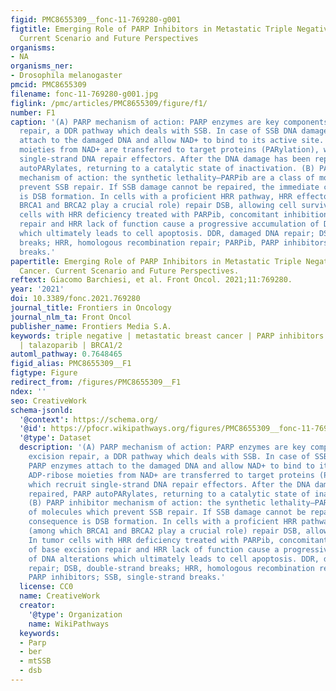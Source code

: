 ```yaml
---
figid: PMC8655309__fonc-11-769280-g001
figtitle: Emerging Role of PARP Inhibitors in Metastatic Triple Negative Breast Cancer.
  Current Scenario and Future Perspectives
organisms:
- NA
organisms_ner:
- Drosophila melanogaster
pmcid: PMC8655309
filename: fonc-11-769280-g001.jpg
figlink: /pmc/articles/PMC8655309/figure/f1/
number: F1
caption: '(A) PARP mechanism of action: PARP enzymes are key components in base excision
  repair, a DDR pathway which deals with SSB. In case of SSB DNA damage, PARP enzymes
  attach to the damaged DNA and allow NAD+ to bind to its active site. ADP-ribose
  moieties from NAD+ are transferred to target proteins (PARylation), which recruit
  single-strand DNA repair effectors. After the DNA damage has been repaired, PARP
  autoPARylates, returning to a catalytic state of inactivation. (B) PARP inhibitor
  mechanism of action: the synthetic lethality—PARPib are a class of molecules which
  prevent SSB repair. If SSB damage cannot be repaired, the immediate consequence
  is DSB formation. In cells with a proficient HRR pathway, HRR effectors (among which
  BRCA1 and BRCA2 play a crucial role) repair DSB, allowing cell survival. In tumor
  cells with HRR deficiency treated with PARPib, concomitant inhibition of base excision
  repair and HRR lack of function cause a progressive accumulation of DNA alterations
  which ultimately leads to cell apoptosis. DDR, damaged DNA repair; DSB, double-strand
  breaks; HRR, homologous recombination repair; PARPib, PARP inhibitors; SSB, single-strand
  breaks.'
papertitle: Emerging Role of PARP Inhibitors in Metastatic Triple Negative Breast
  Cancer. Current Scenario and Future Perspectives.
reftext: Giacomo Barchiesi, et al. Front Oncol. 2021;11:769280.
year: '2021'
doi: 10.3389/fonc.2021.769280
journal_title: Frontiers in Oncology
journal_nlm_ta: Front Oncol
publisher_name: Frontiers Media S.A.
keywords: triple negative | metastatic breast cancer | PARP inhibitors | olaparib
  | talazoparib | BRCA1/2
automl_pathway: 0.7648465
figid_alias: PMC8655309__F1
figtype: Figure
redirect_from: /figures/PMC8655309__F1
ndex: ''
seo: CreativeWork
schema-jsonld:
  '@context': https://schema.org/
  '@id': https://pfocr.wikipathways.org/figures/PMC8655309__fonc-11-769280-g001.html
  '@type': Dataset
  description: '(A) PARP mechanism of action: PARP enzymes are key components in base
    excision repair, a DDR pathway which deals with SSB. In case of SSB DNA damage,
    PARP enzymes attach to the damaged DNA and allow NAD+ to bind to its active site.
    ADP-ribose moieties from NAD+ are transferred to target proteins (PARylation),
    which recruit single-strand DNA repair effectors. After the DNA damage has been
    repaired, PARP autoPARylates, returning to a catalytic state of inactivation.
    (B) PARP inhibitor mechanism of action: the synthetic lethality—PARPib are a class
    of molecules which prevent SSB repair. If SSB damage cannot be repaired, the immediate
    consequence is DSB formation. In cells with a proficient HRR pathway, HRR effectors
    (among which BRCA1 and BRCA2 play a crucial role) repair DSB, allowing cell survival.
    In tumor cells with HRR deficiency treated with PARPib, concomitant inhibition
    of base excision repair and HRR lack of function cause a progressive accumulation
    of DNA alterations which ultimately leads to cell apoptosis. DDR, damaged DNA
    repair; DSB, double-strand breaks; HRR, homologous recombination repair; PARPib,
    PARP inhibitors; SSB, single-strand breaks.'
  license: CC0
  name: CreativeWork
  creator:
    '@type': Organization
    name: WikiPathways
  keywords:
  - Parp
  - ber
  - mtSSB
  - dsb
---
```

